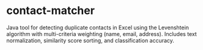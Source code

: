 # contact-matcher
Java tool for detecting duplicate contacts in Excel using the Levenshtein algorithm with multi-criteria weighting (name, email, address). Includes text normalization, similarity score sorting, and classification accuracy.
